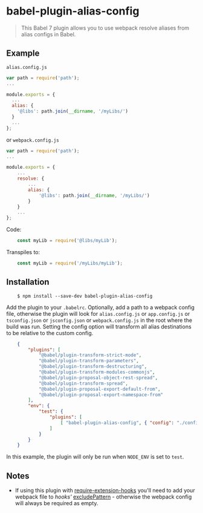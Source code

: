 #   babel-plugin-alias-config

> This Babel 7 plugin allows you to use webpack resolve aliases from alias configs in Babel.

## Example

`alias.config.js`
```js
var path = require('path');
...

module.exports = {
  ...
  alias: {
    '@libs': path.join(__dirname, '/myLibs/')
  }
  ...
};

```
or `webpack.config.js`
```js
var path = require('path');
...

module.exports = {
    ...
    resolve: {
        ...
        alias: {
            '@libs': path.join(__dirname, '/myLibs/')
        }
    }
    ...
};

```

Code:
```js
    const myLib = require('@libs/myLib');
```
Transpiles to:
```js
    const myLib = require('/myLibs/myLib');
```

## Installation
```console
    $ npm install --save-dev babel-plugin-alias-config
```

Add the plugin to your `.babelrc`.  Optionally, add a path to a webpack config file, otherwise the plugin will look for `alias.config.js` or `app.config.js` or `tsconfig.json` or `jsconfig.json` or `webpack.config.js` in the root where the build was run.  Setting the config option will transform all alias destinations to be relative to the custom config.

```json
    {
        "plugins": [
            "@babel/plugin-transform-strict-mode",
            "@babel/plugin-transform-parameters",
            "@babel/plugin-transform-destructuring",
            "@babel/plugin-transform-modules-commonjs",
            "@babel/plugin-proposal-object-rest-spread",
            "@babel/plugin-transform-spread",
            "@babel/plugin-proposal-export-default-from",
            "@babel/plugin-proposal-export-namespace-from"
        ],
        "env": {
            "test": {
                "plugins": [
                    [ "babel-plugin-alias-config", { "config": "./configs/webpack.config.test.js" } ]
                ]
            }
        }
    }
```
In this example, the plugin will only be run when `NODE_ENV` is set to `test`.

## Notes

- If using this plugin with [require-extension-hooks](https://github.com/jackmellis/require-extension-hooks) you'll need to add your webpack file to _hooks'_ [excludePattern](https://github.com/jackmellis/require-extension-hooks#excludepattern--fn) - otherwise the webpack config will always be required as empty.
